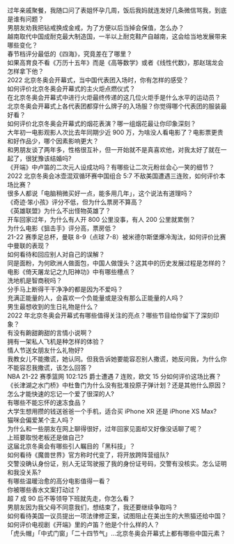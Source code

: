 过年亲戚聚餐，我随口问了表姐怀孕几周，饭后我妈就连发好几条微信骂我，到底是谁有问题？  
男朋友劝我把钻戒换成金戒，为了方便以后当掉会保值，怎么办？  
越南取代中国成耐克最大制造国，一半以上耐克鞋产自越南，这会给当地发展带来哪些变化？  
春节档评分最低的《四海》，究竟差在了哪里？  
如果高育良不看《万历十五年》而是《高等数学》或者《线性代数》，那赵瑞龙会怎样拿下他？  
2022 北京冬奥会开幕式，当中国代表团入场时，你有怎样的感受？  
如何评价北京冬奥会开幕式的主火炬点燃仪式？  
在北京冬奥会开幕式中进行火炬最终传递的这几位火炬手是什么水平的运动员？  
北京冬奥会开幕式上各代表团都穿什么牌子的入场服？你觉得哪个代表团的服装最好看？  
如何评价北京冬奥会开幕式的烟花表演？哪一组烟花最让你印象深刻？  
大年初一电影观影人次比去年同期少近 900 万，为啥没人看电影了？电影票更贵和好作品少，哪个因素影响更大？  
和男朋友谈了两年多，性格很互补，但一开始就不是真喜欢他，对我太好了就在一起了，很犹豫该结婚吗?  
《开端》中卢笛的二次元人设成功吗？有哪些让二次元粉丝会心一笑的细节？  
2022 北京冬奥会冰壶混双循环赛中国组合 5:7 不敌美国遭遇三连败，如何评价本场比赛？  
很多人都说「电脑稍微买好一点，能多用几年」，这个说法有道理吗？  
《奇迹·笨小孩》评分不低，但为什么票房不算高？  
《英雄联盟》为什么不出怪物英雄了？  
开车回家过年，为什么有人开 800 公里没事，有人 200 公里就累倒？  
为什么电影《狙击手》评分高，票房低？  
21-22 赛季足总杯，曼联 8-9（点球 7-8）被米德尔斯堡爆冷淘汰，如何评价比赛中曼联的表现？  
如何看待和回应别人对自己的误解？  
同是面粉，为何欧洲人做面包，中国人做馒头？这其中的历史发展过程是怎样的？  
电影《倚天屠龙记之九阳神功》中有哪些槽点？  
洗地机是智商税吗？  
分手马上断得干干净净的都是因为不爱吗？  
充满正能量的人，会喜欢一个负能量或是没有那么正能量的人吗？  
男生最想收到的生日礼物是什么？  
2022 年北京冬奥会开幕式有哪些值得关注的亮点？哪些节目给你留下了深刻印象？  
有没有齁甜齁甜的言情小说啊？  
拥有一架私人飞机是种怎样的体验？  
情人节送女朋友什么礼物好?  
我教女儿不能撒谎，她认同。但我告诉她要能容忍别人撒谎，她反问我，为什么你不能容忍我撒谎，该怎么回答？  
NBA 21-22 赛季篮网 102:125 爵士遭遇 7 连败，欧文 15 分如何评价这场比赛？  
《长津湖之水门桥》中杜鲁门为什么没有批准投原子弹计划？还是其他什么原因？  
怎么才能快速的忘记一个爱了很深的人?  
有哪些不能忘怀的速冻食品？  
大学生想用攒的钱送爸爸一个手机，适合买 iPhone XR 还是 iPhone XS Max?  
猫咪会偏爱某个主人吗？  
为什么和一些朋友在网上聊得很好，过年回家见面却又好像没话聊了呢？  
上班要取悦老板还是做自己?  
这届北京冬奥会有哪些引人瞩目的「黑科技」？  
如何看待《魔兽世界》官方称时代变了，将开放跨阵营组队?  
交警没确认身份证，别人无证驾驶报了我的身份证号码，交警有没核实。怎么证明和我没关系?  
有哪些温暖治愈的高分电影值得一看？  
你被哪些香水文案打动过？  
超 7 成 90 后不等领导下班就先走，你怎么看？  
男朋友因为我父母不同意我们，想结束了，我还要继续争取吗？  
如何看待美国一议员提出一项法律修正案，试图阻止在美出生的大熊猫还给中国？  
如何评价电视剧《开端》里的卢笛？他是个什么样的人？  
「虎头帽」「中式门窗」「二十四节气」…北京冬奥会开幕式上都有哪些中国元素？  
